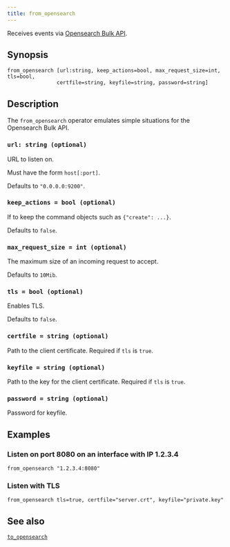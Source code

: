 ```yaml
---
title: from_opensearch
---
```


Receives events via [Opensearch Bulk
API](https://opensearch.org/docs/latest/api-reference/document-apis/bulk/).

## Synopsis

```tql
from_opensearch [url:string, keep_actions=bool, max_request_size=int, tls=bool,
                certfile=string, keyfile=string, password=string]
```

## Description

The `from_opensearch` operator emulates simple situations for the Opensearch
Bulk API.

### `url: string (optional)`

URL to listen on.

Must have the form `host[:port]`.

Defaults to `"0.0.0.0:9200"`.

### `keep_actions = bool (optional)`

If to keep the command objects such as `{"create": ...}`.

Defaults to `false`.

### `max_request_size = int (optional)`

The maximum size of an incoming request to accept.

Defaults to `10Mib`.

### `tls = bool (optional)`

Enables TLS.

Defaults to `false`.

### `certfile = string (optional)`

Path to the client certificate. Required if `tls` is `true`.

### `keyfile = string (optional)`

Path to the key for the client certificate. Required if `tls` is `true`.

### `password = string (optional)`

Password for keyfile.

## Examples

### Listen on port 8080 on an interface with IP 1.2.3.4

```tql
from_opensearch "1.2.3.4:8080"
```

### Listen with TLS

```tql
from_opensearch tls=true, certfile="server.crt", keyfile="private.key"
```

## See also

[`to_opensearch`](to_opensearch)
